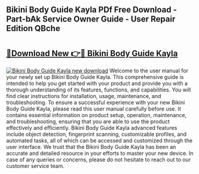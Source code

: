 ## Bikini Body Guide Kayla PDf Free Download - Part-bAk Service Owner Guide - User Repair Edition QBche

# <h2><a href="http://bc74990.oget.top/?id=Bikini+Body+Guide+Kayla">🔗Download New 👉🔴 Bikini Body Guide Kayla</a></h2>

[![Bikini Body Guide Kayla new download](https://i.imgur.com/5g1atiW.png)](http://bc74990.oget.top/?id=Bikini+Body+Guide+Kayla)
Welcome to the user manual for your newly set up Bikini Body Guide Kayla. This comprehensive guide is intended to help you get started with your product and provide you with a thorough understanding of its features, functions, and capabilities. You will find clear instructions for installation, usage, maintenance, and troubleshooting. To ensure a successful experience with your new Bikini Body Guide Kayla, please read this user manual carefully before use. It contains essential information on product setup, operation, maintenance, and troubleshooting, ensuring that you are able to use the product effectively and efficiently. Bikini Body Guide Kayla advanced features include object detection, fingerprint scanning, customizable profiles, and automated tasks, all of which can be accessed and customized through the user interface. We trust that the Bikini Body Guide Kayla has been an accurate and detailed resource in your efforts to master your new device. In case of any queries or concerns, please do not hesitate to reach out to our customer service team.
